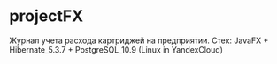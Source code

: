 # projectFX
Журнал учета расхода картриджей на предприятии. Стек: JavaFX + Hibernate_5.3.7 + PostgreSQL_10.9 (Linux in YandexCloud)
